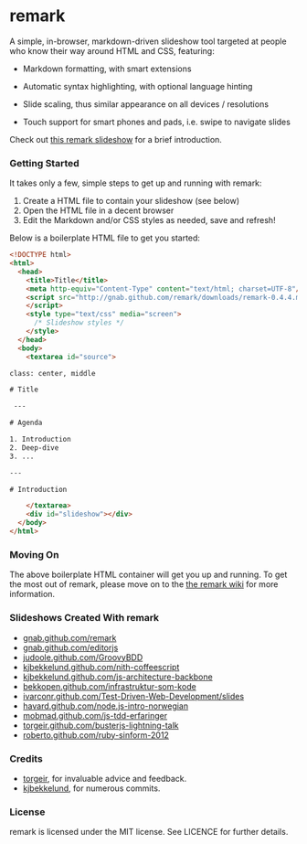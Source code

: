 # remark

A simple, in-browser, markdown-driven slideshow tool targeted at people who know their way around HTML and CSS, featuring:

- Markdown formatting, with smart extensions

- Automatic syntax highlighting, with optional language hinting

- Slide scaling, thus similar appearance on all devices / resolutions

- Touch support for smart phones and pads, i.e. swipe to navigate slides

Check out [this remark slideshow](http://gnab.github.com/remark) for a brief introduction.

### Getting Started

It takes only a few, simple steps to get up and running with remark:

1. Create a HTML file to contain your slideshow (see below)
2. Open the HTML file in a decent browser
3. Edit the Markdown and/or CSS styles as needed, save and refresh!

Below is a boilerplate HTML file to get you started:

```html
<!DOCTYPE html>
<html>
  <head>
    <title>Title</title>
    <meta http-equiv="Content-Type" content="text/html; charset=UTF-8"/>
    <script src="http://gnab.github.com/remark/downloads/remark-0.4.4.min.js" type="text/javascript">
    </script>
    <style type="text/css" media="screen">
      /* Slideshow styles */
    </style>
  </head>
  <body>
    <textarea id="source">

class: center, middle

# Title

 ---

# Agenda

1. Introduction
2. Deep-dive
3. ...

---

# Introduction

    </textarea>
    <div id="slideshow"></div>
  </body>
</html>
```

### Moving On

The above boilerplate HTML container will get you up and running. To get the most out of remark, 
please move on to the [the remark wiki](http://github.com/gnab/remark/wiki) for more information.

### Slideshows Created With remark

- [gnab.github.com/remark](http://gnab.github.com/remark)
- [gnab.github.com/editorjs](http://gnab.github.com/editorjs)
- [judoole.github.com/GroovyBDD](http://judoole.github.com/GroovyBDD)
- [kjbekkelund.github.com/nith-coffeescript](http://kjbekkelund.github.com/nith-coffeescript)
- [kjbekkelund.github.com/js-architecture-backbone](http://kjbekkelund.github.com/js-architecture-backbone)
- [bekkopen.github.com/infrastruktur-som-kode](http://bekkopen.github.com/infrastruktur-som-kode)
- [ivarconr.github.com/Test-Driven-Web-Development/slides](http://ivarconr.github.com/Test-Driven-Web-Development/slides)
- [havard.github.com/node.js-intro-norwegian](http://havard.github.com/node.js-intro-norwegian)
- [mobmad.github.com/js-tdd-erfaringer](http://mobmad.github.com/js-tdd-erfaringer)
- [torgeir.github.com/busterjs-lightning-talk](http://torgeir.github.com/busterjs-lightning-talk)
- [roberto.github.com/ruby-sinform-2012](http://roberto.github.com/ruby-sinform-2012)

### Credits

- [torgeir](http://github.com/torgeir), for invaluable advice and feedback.
- [kjbekkelund](https://github.com/kjbekkelund), for numerous commits.

### License

remark is licensed under the MIT license. See LICENCE for further
details.
